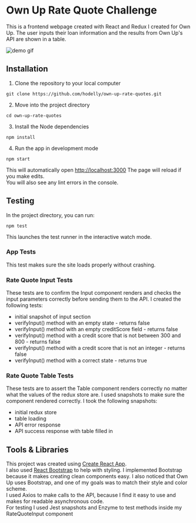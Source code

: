 # Own Up Rate Quote Challenge

This is a frontend webpage created with React and Redux I created for Own Up. The user inputs their loan information and the results from Own Up's API are shown in a table.

![demo gif](https://media.giphy.com/media/lS7NrLUaha3hrOVHdg/giphy.gif)

## Installation

1. Clone the repository to your local computer<br />
```
git clone https://github.com/hodelly/own-up-rate-quotes.git
```

2. Move into the project directory<br />
```
cd own-up-rate-quotes
```

3. Install the Node dependencies<br />
```
npm install
```

4. Run the app in development mode<br />
```
npm start
```

This will automatically open [http://localhost:3000](http://localhost:3000)
The page will reload if you make edits.<br />
You will also see any lint errors in the console.

## Testing

In the project directory, you can run:<br />
```
npm test
```

This launches the test runner in the interactive watch mode.<br />

### App Tests
This test makes sure the site loads properly without crashing.

### Rate Quote Input Tests
These tests are to confirm the Input component renders and checks the input parameters correctly before sending them to the API. I created the following tests:
* initial snapshot of input section
* verifyInput() method with an empty state - returns false
* verifyInput() method with an empty creditScore field - returns false
* verifyInput() method with a credit score that is not between 300 and 800 - returns false
* verifyInput() method with a credit score that is not an integer - returns false
* verifyInput() method with a correct state - returns true

### Rate Quote Table Tests
These tests are to assert the Table component renders correctly no matter what the values of the redux store are. I used snapshots to make sure the component rendered correctly. I took the following snapshots:
* initial redux store
* table loading
* API error response
* API success response with table filled in

## Tools & Libraries
This project was created using [Create React App](https://github.com/facebook/create-react-app).<br />
I also used [React Bootstrap](https://react-bootstrap.github.io/) to help with styling. I implemented Bootstrap because it makes creating clean components easy. I also noticed that Own Up uses Bootstrap, and one of my goals was to match their style and color scheme.<br />
I used Axios to make calls to the API, because I find it easy to use and makes for readable asynchronous code.<br />
For testing I used Jest snapshots and Enzyme to test methods inside my RateQuoteInput component
